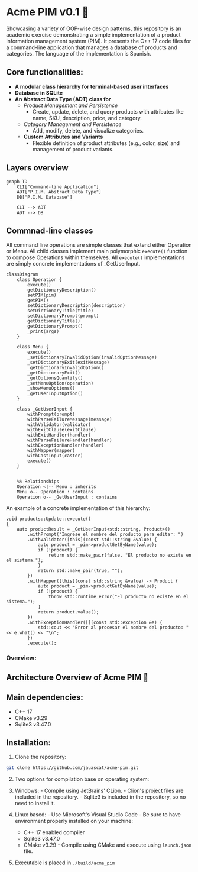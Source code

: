 # Acme PIM v0.1 🚀 

Showcasing a variety of OOP-wise design patterns, this repository is an academic exercise demonstrating a simple implementation of a product information management system (PIM).
It presents the C++ 17 code files for a command-line application that manages a database of products and categories. 
The language of the implementation is Spanish.

## Core functionalities:
- **A modular class hierarchy for terminal-based user interfaces** 
- **Database in SQLite**
- **An Abstract Data Type (ADT) class for**
  - *Product Management and Persistence*
    - Create, update, delete, and query products with attributes like name, SKU, description, price, and category.
  - *Category Management and Persistence*
    - Add, modify, delete, and visualize categories.
  - **Custom Attributes and Variants**
    - Flexible definition of product attributes (e.g., color, size) and management of product variants.

## Layers overview
```mermaid
graph TD
    CLI["Command-line Application"]
    ADT["P.I.M. Abstract Data Type"]
    DB["P.I.M. Database"]

    CLI --> ADT
    ADT --> DB
```
## Commnad-line classes
All command line operations are simple classes that extend either Operation or Menu.
All child classes implement main polymorphic `execute()` function to compose Operations within themselves.
All `execute()` implementations are simply concrete implementations of _GetUserInput.
```mermaid
classDiagram
    class Operation {
        execute()
        getDictionaryDescription()
        setPIM(pim)
        getPIM()
        setDictionaryDescription(description)
        setDictionaryTitle(title)
        setDictionaryPrompt(prompt)
        getDictionaryTitle()
        getDictionaryPrompt()
        _print(args)
    }

    class Menu {
        execute()
        _setDictionaryInvalidOption(invalidOptionMessage)
        _setDictionaryExit(exitMessage)
        _getDictionaryInvalidOption()
        _getDictionaryExit()
        _getOptionsQuantity()
        _setMenuOption(operation)
        _showMenuOptions()
        _getUserInputOption()
    }

    class _GetUserInput {
        withPrompt(prompt)
        withParseFailureMessage(message)
        withValidator(validator)
        withExitClause(exitClause)
        withExitHandler(handler)
        withParseFailureHandler(handler)
        withExceptionHandler(handler)
        withMapper(mapper)
        withCastInput(caster)
        execute()
    }


    %% Relationships
    Operation <|-- Menu : inherits
    Menu o-- Operation : contains
    Operation o-- _GetUserInput : contains

```
An example of a concrete implementation of this hierarchy:
```
void products::Update::execute()
{
    auto productResult = _GetUserInput<std::string, Product>()
        .withPrompt("Ingrese el nombre del producto para editar: ")
        .withValidator([this](const std::string &value) {
            auto product = _pim->productGetByName(value);
            if (!product) {
                return std::make_pair(false, "El producto no existe en el sistema.");
            }
            return std::make_pair(true, "");
        })
        .withMapper([this](const std::string &value) -> Product {
            auto product = _pim->productGetByName(value);
            if (!product) {
                throw std::runtime_error("El producto no existe en el sistema.");
            }
            return product.value();
        })
        .withExceptionHandler([](const std::exception &e) {
            std::cout << "Error al procesar el nombre del producto: " << e.what() << "\n";
        })
        .execute();
```
### Overview:
## Architecture Overview of Acme PIM 🚀


## Main dependencies:
  - C++ 17
  - CMake v3.29
  - Sqlite3 v3.47.0

## Installation:
1. Clone the repository:
```bash
git clone https://github.com/jauascat/acme-pim.git
```
2. Two options for compilation base on operating system:
  1. Windows:
    - Compile using JetBrains' CLion. 
    - Clion's project files are included in the repository.
    - Sqlite3 is included in the repository, so no need to install it.
    
  2. Linux based:
    - Use Microsoft's Visual Studio Code
    - Be sure to have environment properly installed on your machine:
      - C++ 17 enabled compiler
      - Sqlite3 v3.47.0
      - CMake v3.29
    - Compile using CMake and execute using `launch.json` file.
3. Executable is placed in `./build/acme_pim`
